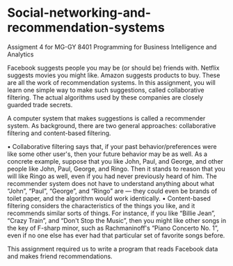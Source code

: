# Social-networking-and-recommendation-systems
Assigment 4 for MG-GY 8401 Programming for Business Intelligence and Analytics 

Facebook suggests people you may be (or should be) friends with. Netflix suggests movies you might like. Amazon suggests products to buy. These are all the work of recommendation systems. In this assignment, you will learn one simple way to make such suggestions, called collaborative filtering. The actual algorithms used by these companies are closely guarded trade secrets.  

A computer system that makes suggestions is called a recommender system. As background, there are two general approaches: collaborative filtering and content-based filtering. 

  • Collaborative filtering says that, if your past behavior/preferences were like some other user's, then your future behavior may be as well. As a concrete example, suppose that you like John, Paul, and George, and other people like John, Paul, George, and Ringo. Then it stands to reason that you will like Ringo as well, even if you had never previously heard of him. The recommender system does not have to understand anything about what “John”, “Paul”, “George”, and “Ringo” are — they could even be brands of toilet paper, and the algorithm would work identically. 
  • Content-based filtering considers the characteristics of the things you like, and it recommends similar sorts of things. For instance, if you like “Billie Jean”, “Crazy Train”, and “Don't Stop the Music”, then you might like other songs in the key of F-sharp minor, such as Rachmaninoff's “Piano Concerto No. 1”, even if no one else has ever had that particular set of favorite songs before. 

This assignment required us to write a program that reads Facebook data and makes friend recommendations. 
